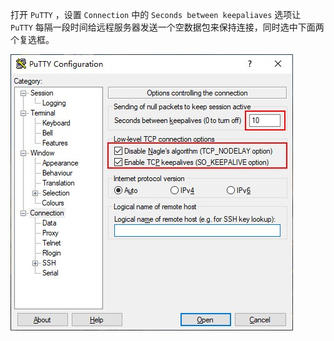 打开 `PuTTY` ，设置 `Connection` 中的 `Seconds between keepaliaves` 选项让 `PuTTY` 每隔一段时间给远程服务器发送一个空数据包来保持连接，同时选中下面两个复选框。

![01](./images/01.jpg)

